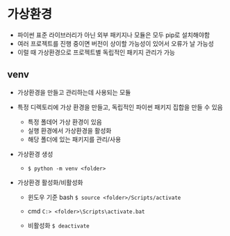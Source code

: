 # 가상환경

- 파이썬 표준 라이브러리가 아닌 외부 패키지나 모듈은 모두 pip로 설치해야함
- 여러 프로젝트를 진행 중이면 버전이 상이할 가능성이 있어서 오류가 날 가능성
- 이럴 때 가상환경으로 프로젝트별 독립적인 패키지 관리가 가능



## venv

- 가상환경을 만들고 관리하는데 사용되는 모듈
- 특정 디렉토리에 가상 환경을 만들고, 독립적인 파이썬 패키지 집합을 만들 수 있음
  - 특정 폴데어 가상 환경이 있음
  - 실행 환경에서 가상환경을 활성화
  - 해당 폴더에 있는 패키지를 관리/사용



- 가상환경 생성
  - `$ python -m venv <folder>`

- 가상환경 활성화/비활성화

  - 윈도우 기준  bash `$ source <folder>/Scripts/activate`
  - cmd `C:> <folder>\Scripts\activate.bat`

  - 비활성화 `$ deactivate`

